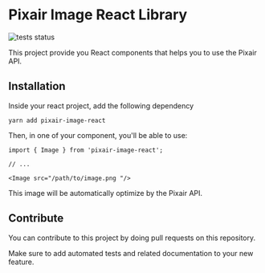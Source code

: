 # Pixair Image React Library

![tests status](https://github.com/pixair/pixair-image/actions/workflows/tests.yml/badge.svg)

This project provide you React components that helps you to use the Pixair API.

## Installation

Inside your react project, add the following dependency

```
yarn add pixair-image-react
```

Then, in one of your component, you'll be able to use:

```
import { Image } from 'pixair-image-react';

// ...

<Image src="/path/to/image.png "/>
```

This image will be automatically optimize by the Pixair API.

## Contribute

You can contribute to this project by doing pull requests on this repository.

Make sure to add automated tests and related documentation to your new feature.
